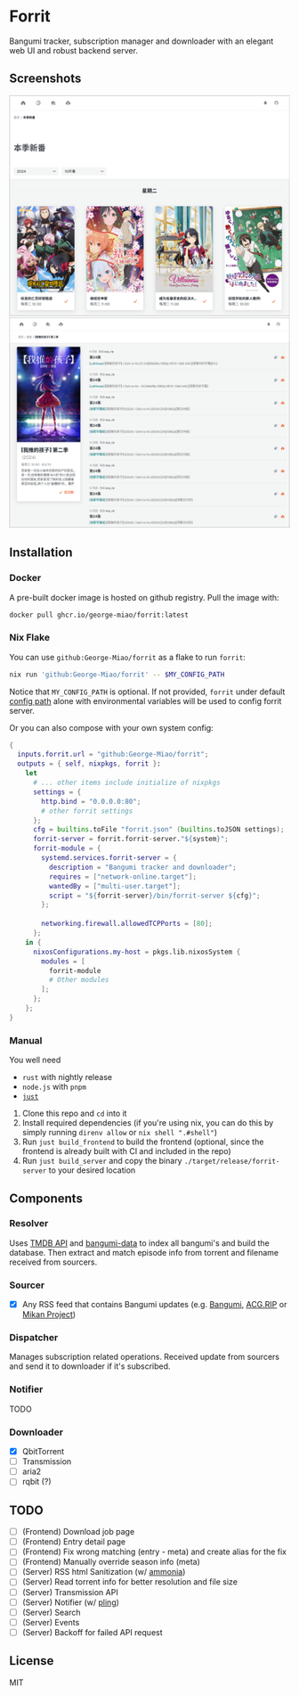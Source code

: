 # Forrit

Bangumi tracker, subscription manager and downloader with an elegant web UI and robust backend server.

## Screenshots

![Frontpage](./screenshots/frontpage.png) ![Bangumi Page](./screenshots/meta.png)

## Installation

### Docker

A pre-built docker image is hosted on github registry. Pull the image with:

```sh
docker pull ghcr.io/george-miao/forrit:latest
```

### Nix Flake

You can use `github:George-Miao/forrit` as a flake to run `forrit`:

```sh
nix run 'github:George-Miao/forrit' -- $MY_CONFIG_PATH
```

Notice that `MY_CONFIG_PATH` is optional. If not provided, `forrit` under default [config path](https://docs.rs/dirs/latest/dirs/fn.config_dir.html) alone with environmental variables will be used to config forrit server.

Or you can also compose with your own system config:

```nix
{
  inputs.forrit.url = "github:George-Miao/forrit";
  outputs = { self, nixpkgs, forrit }:
    let
      # ... other items include initialize of nixpkgs
      settings = {
        http.bind = "0.0.0.0:80";
        # other forrit settings
      };
      cfg = builtins.toFile "forrit.json" (builtins.toJSON settings);
      forrit-server = forrit.forrit-server."${system}";
      forrit-module = {
        systemd.services.forrit-server = {
          description = "Bangumi tracker and downloader";
          requires = ["network-online.target"];
          wantedBy = ["multi-user.target"];
          script = "${forrit-server}/bin/forrit-server ${cfg}";
        };

        networking.firewall.allowedTCPPorts = [80];
      };
    in {
      nixosConfigurations.my-host = pkgs.lib.nixosSystem {
        modules = [
          forrit-module
          # Other modules
        ];
      };
    };
}
```

### Manual

You well need

- `rust` with nightly release
- `node.js` with `pnpm`
- [`just`](https://github.com/casey/just)

1. Clone this repo and `cd` into it
2. Install required dependencies (if you're using nix, you can do this by simply running `direnv allow` or `nix shell ".#shell"`)
3. Run `just build_frontend` to build the frontend (optional, since the frontend is already built with CI and included in the repo)
4. Run `just build_server` and copy the binary `./target/release/forrit-server` to your desired location

## Components

### Resolver

Uses [TMDB API](https://developers.themoviedb.org/3) and [bangumi-data](https://github.com/bangumi-data/bangumi-data) to index all bangumi's and build the database. Then extract and match episode info from torrent and filename received from sourcers.

### Sourcer

- [x] Any RSS feed that contains Bangumi updates (e.g. [Bangumi](https://bangumi.moe), [ACG.RIP](https://acg.rip) or [Mikan Project](https://mikanani.me))

### Dispatcher

Manages subscription related operations. Received update from sourcers and send it to downloader if it's subscribed.

### Notifier

TODO

### Downloader

- [x] QbitTorrent
- [ ] Transmission
- [ ] aria2
- [ ] rqbit (?)

## TODO

- [ ] (Frontend) Download job page
- [ ] (Frontend) Entry detail page
- [ ] (Frontend) Fix wrong matching (entry - meta) and create alias for the fix
- [ ] (Frontend) Manually override season info (meta)
- [ ] (Server) RSS html Sanitization (w/ [ammonia](https://github.com/rust-ammonia/ammonia))
- [ ] (Server) Read torrent info for better resolution and file size
- [ ] (Server) Transmission API
- [ ] (Server) Notifier (w/ [pling](https://github.com/EdJoPaTo/pling))
- [ ] (Server) Search
- [ ] (Server) Events
- [ ] (Server) Backoff for failed API request

## License

MIT
